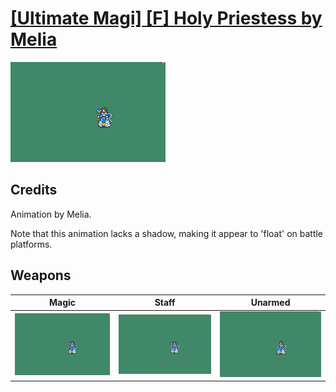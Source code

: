 # [\[Ultimate Magi\] \[F\] Holy Priestess by Melia](./)

<img src="./6.%20Magic/Magic_000.png" alt="[Ultimate Magi] [F] Holy Priestess by Melia standing" />

## Credits

Animation by Melia.

Note that this animation lacks a shadow, making it appear to 'float' on battle platforms.

## Weapons


|Magic |Staff |Unarmed |
|  :---: | :---: | :---: |
| <img alt="Magic animation" src="./6.%20Magic/Magic.gif" /> | <img alt="Staff animation" src="./7.%20Staff/Staff.gif" /> | <img alt="Unarmed animation" src="./8.%20Unarmed/Unarmed.gif" /> |
